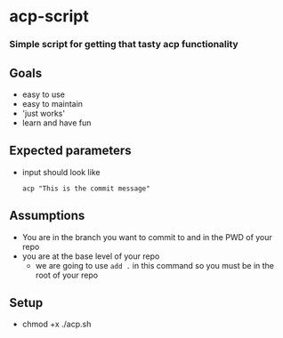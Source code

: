 # acp-script
### Simple script for getting that tasty acp functionality

## Goals
  * easy to use
  * easy to maintain
  * 'just works'
  * learn and have fun

## Expected parameters
  * input should look like 
    ``` 
    acp "This is the commit message"
    ```

## Assumptions
  * You are in the branch you want to commit to and in the PWD of your repo
  * you are at the base level of your repo 
    * we are going to use ``` add . ``` in this command so you must be in the root of your repo

## Setup
  * chmod +x ./acp.sh
  